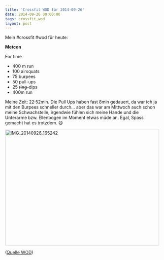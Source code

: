 ```yaml
---
title: 'Crossfit WOD für 2014-09-26'
date: 2014-09-26 00:00:00 
tags: crossfit,wod
layout: post
---
```

Mein #crossfit #wod für heute:

**Metcon**

For time

* 400 m run
* 100 airsquats
* 75 burpees
* 50 pull-ups
* 25 ~~ring-~~dips
* 400m run

Meine Zeit: 22:52min. Die Pull Ups haben fast 8min gedauert, da war ich ja mit den Burpees schneller durch... aber das war am Mittwoch auch schon meine Schwachstelle, irgendwie fühlen sich meine Hände und die Unterarme bzw. Ellenbogen im Moment etwas müde an. Egal, Spass gemacht hat es trotzdem. :smile:

<a href="https://www.flickr.com/photos/cringe/15360275065" title="IMG_20140926_165242 by Carsten Ringe, on Flickr"><img src="https://farm3.staticflickr.com/2943/15360275065_85b0c4a26a.jpg" width="500" height="375" alt="IMG_20140926_165242"></a>

([Quelle WOD][0])

[0]: http://www.crossfithh.de/workouts--news/workout-friday37

